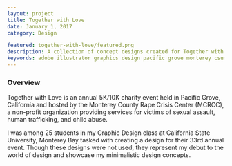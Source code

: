 ```yaml
---
layout: project
title: Together with Love
date: January 1, 2017
category: Design

featured: together-with-love/featured.png
description: A collection of concept designs created for Together with Love, an annual 5K/10K charity event held in Pacific Grove, California.
keywords: adobe illustrator graphics design pacific grove monterey csumb
---
```


### Overview

Together with Love is an annual 5K/10K charity event held in Pacific Grove, California and hosted by the Monterey County Rape Crisis Center (MCRCC), a non-profit organization providing services for victims of sexual assault, human trafficking, and child abuse.

I was among 25 students in my Graphic Design class at California State University, Monterey Bay tasked with creating a design for their 33rd annual event. Though these designs were not used, they represent my debut to the world of design and showcase my minimalistic design concepts.